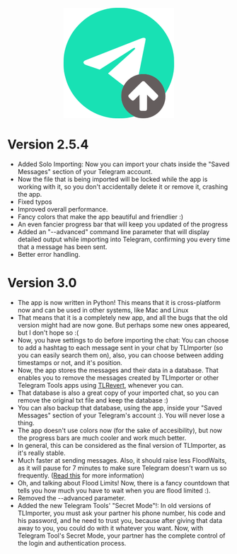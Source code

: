 <p align="center">
  <img src="https://github.com/TelegramTools/TLImporter/raw/python/images/Intro.png">
 </p>

# Version 2.5.4

- Added Solo Importing: Now you can import your chats inside the "Saved Messages" section of your Telegram account.
- Now the file that is being imported will be locked while the app is working with it, so you don't accidentally delete it or remove it, crashing the app.
- Fixed typos
- Improved overall performance.
- Fancy colors that make the app beautiful and friendlier :)
- An even fancier progress bar that will keep you updated of the progress
- Added an "--advanced" command line parameter that will display detailed output while importing into Telegram, confirming you every time that a message has been sent.
- Better error handling.

# Version 3.0

- The app is now written in Python! This means that it is cross-platform now and can be used in other systems, like Mac and Linux
- That means that it is a completely new app, and all the bugs that the old version might had are now gone. But perhaps some new ones appeared, but I don't hope so :(
- Now, you have settings to do before importing the chat: You can choose to add a hashtag to each message sent in your chat by TLImporter (so you can easily search them on),
also, you can choose between adding timestamps or not, and it's position.
- Now, the app stores the messages and their data in a database. That enables you to remove the messages created by TLImporter or other Telegram Tools apps using
[TLRevert](https://github.com/TelegramTools/TLRevert), whenever you can.
- That database is also a great copy of your imported chat, so you can remove the original txt file and keep the database :)
- You can also backup that database, using the app, inside your "Saved Messages" section of your Telegram's account :). You will never lose a thing.
- The app doesn't use colors now (for the sake of accesibility), but now the progress bars are much cooler and work much better.
- In general, this can be considered as the final version of TLImporter, as it's really stable.
- Much faster at sending messages. Also, it should raise less FloodWaits, as it will pause for 7 minutes to make sure Telegram doesn't warn us so frequently.
([Read this](https://github.com/TelegramTools/TLImporter/wiki/FAQ) for more information)
- Oh, and talking about Flood Limits! Now, there is a fancy countdown that tells you how much you have to wait when you are flood limited :).
- Removed the --advanced parameter.
- Added the new Telegram Tools' "Secret Mode"!: In old versions of TLImporter, you must ask your partner his phone number, his code and his password, and he need to trust you,
because after giving that data away to you, you could do with it whatever you want. Now, with Telegram Tool's Secret Mode, your partner has the complete control of the login and authentication process.